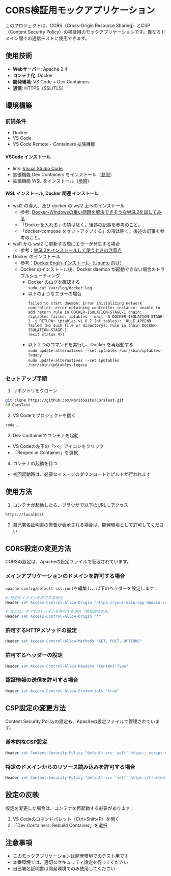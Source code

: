 # CORS検証用モックアプリケーション

このプロジェクトは、CORS（Cross-Origin Resource Sharing）とCSP（Content Security Policy）の検証用のモックアプリケーションです。異なるドメイン間での通信テストに使用できます。

## 使用技術

- **Webサーバー**: Apache 2.4
- **コンテナ化**: Docker
- **開発環境**: VS Code + Dev Containers
- **通信**: HTTPS（SSL/TLS）

## 環境構築

### 前提条件

- Docker
- VS Code
- VS Code Remote - Containers 拡張機能

#### VSCode インストール
- link: [Visual Studio Code](https://code.visualstudio.com/)
- 拡張機能 Dev Containers をインストール（[参照](https://blog.kinto-technologies.com/posts/2022-12-10-VSCodeDevContainer/)）
- 拡張機能 WSL をインストール（[参照](https://marketplace.visualstudio.com/items?itemName=ms-vscode-remote.remote-wsl)）

#### WSL インストール, Docker 関連 インストール
- wsl2 の導入、及び docker の wsl2 上へのインストール
    - 参考: [Docker+Windowsの重い問題を解決できそうなWSL2を試してみる](https://tech.griphone.co.jp/2020/08/13/docker-on-wls2-with-intellij/)
    - 「Dockerを入れる」の項は除く。後述の記事を参考のこと。
    - 「docker-compose をセットアップする」の項は除く。後述の記事を参考のこと。
- wsl1 から wsl2 に更新する際にエラーが発生する場合
    - 参考：[WSL2をインストールして使うときの注意点](https://qiita.com/matarillo/items/98d7452967987fe5d633)
- Docker のインストール
    - 参考：[Docker Engin インストール（Ubuntu 向け）](https://matsuand.github.io/docs.docker.jp.onthefly/engine/install/ubuntu/)
    - Docker のインストール後、Docker daemon が起動できない場合のトラブルシューティング
        - Docker のログを確認する  
        ```sudo cat /var/log/docker.log```
        - 以下のようなエラーの場合
            ```
            failed to start daemon: Error initializing network controller: error obtaining controller instance: unable to add return rule in DOCKER-ISOLATION-STAGE-1 chain:  (iptables failed: iptables --wait -A DOCKER-ISOLATION-STAGE-1 -j RETURN: iptables v1.8.7 (nf_tables):  RULE_APPEND failed (No such file or directory): rule in chain DOCKER-ISOLATION-STAGE-1
            (exit status 4))
            ```
        - 以下２つのコマンドを実行し、Docker を再起動する  
        ```sudo update-alternatives --set iptables /usr/sbin/iptables-legacy```  
        ```sudo update-alternatives --set ip6tables /usr/sbin/ip6tables-legacy```

### セットアップ手順

1. リポジトリをクローン
```bash
git clone https://github.com/NorioSaito/CorsTest.git
cd CorsTest
```

2. VS Codeでプロジェクトを開く
```bash
code .
```

3. Dev Containerでコンテナを起動
- VS Codeの左下の「><」アイコンをクリック
- 「Reopen in Container」を選択

4. コンテナの起動を待つ
- 初回起動時は、必要なイメージのダウンロードとビルドが行われます

## 使用方法

1. コンテナが起動したら、ブラウザで以下のURLにアクセス
```
https://localhost
```

2. 自己署名証明書の警告が表示される場合は、開発環境として許可してください

## CORS設定の変更方法

CORSの設定は、Apacheの設定ファイルで管理されています。

### メインアプリケーションのドメインを許可する場合

`apache-config/default-ssl.conf`を編集し、以下のヘッダーを設定します：

```apache
# 特定のドメインを許可する場合
Header set Access-Control-Allow-Origin "https://your-main-app-domain.com"

# または、すべてのドメインを許可する場合（開発環境のみ）
Header set Access-Control-Allow-Origin "*"
```

### 許可するHTTPメソッドの設定

```apache
Header set Access-Control-Allow-Methods "GET, POST, OPTIONS"
```

### 許可するヘッダーの設定

```apache
Header set Access-Control-Allow-Headers "Content-Type"
```

### 認証情報の送信を許可する場合

```apache
Header set Access-Control-Allow-Credentials "true"
```

## CSP設定の変更方法

Content Security Policyの設定も、Apacheの設定ファイルで管理されています。

### 基本的なCSP設定

```apache
Header set Content-Security-Policy "default-src 'self' https:; script-src 'self' 'unsafe-inline' 'unsafe-eval'; style-src 'self' 'unsafe-inline';"
```

### 特定のドメインからのリソース読み込みを許可する場合

```apache
Header set Content-Security-Policy "default-src 'self' https://trusted-domain.com; script-src 'self' 'unsafe-inline' 'unsafe-eval'; style-src 'self' 'unsafe-inline';"
```

## 設定の反映

設定を変更した場合は、コンテナを再起動する必要があります：

1. VS Codeのコマンドパレット（Ctrl+Shift+P）を開く
2. 「Dev Containers: Rebuild Container」を選択

## 注意事項

- このモックアプリケーションは開発環境でのテスト用です
- 本番環境では、適切なセキュリティ設定を行ってください
- 自己署名証明書は開発環境でのみ使用してください

## 